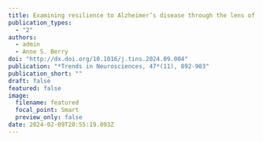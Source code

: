 ```yaml
---
title: Examining resilience to Alzheimer’s disease through the lens of monoaminergic neuromodulator systems 
publication_types:
  - "2"
authors:
  - admin
  - Anne S. Berry
doi: "http://dx.doi.org/10.1016/j.tins.2024.09.004"
publication: "*Trends in Neurosciences, 47*(11), 892-903"
publication_short: ""
draft: false
featured: false
image:
  filename: featured
  focal_point: Smart
  preview_only: false
date: 2024-02-09T20:55:19.093Z
---
```


